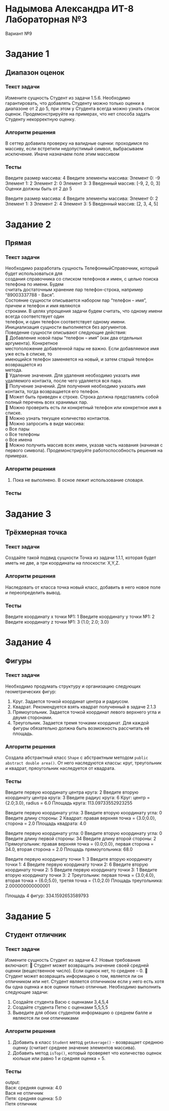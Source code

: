 # Надымова Александра ИТ-8 Лабораторная №3
Вариант №9

# Задание 1
## Диапазон оценок
### Текст задачи
Измените сущность Студент из задачи 1.5.6. Необходимо гарантировать, что добавлять Студенту
можно только оценки в диапазоне от 2 до 5, при этом у Студента всегда можно узнать список
оценок.
Продемонстрируйте на примерах, что нет способа задать Студенту некорректную оценку. 
### Алгоритм решения
В сеттер добавила проверку на валидные оценки: проходимся по массиву, если встретили недопустимый символ, выбрасываем исключение.
Иначе назначаем поле этим массивом  
### Тесты
Введите размер массива: 
4
Введите элементы массива:
Элемент 0: 
-9
Элемент 1: 
2
Элемент 2: 
0
Элемент 3: 
3
Введенный массив: [-9, 2, 0, 3]
Оценки должны быть от 2 до 5  
  
Введите размер массива: 
4
Введите элементы массива:
Элемент 0: 
2
Элемент 1: 
3
Элемент 2: 
4
Элемент 3: 
5
Введенный массив: [2, 3, 4, 5]  


# Задание 2
## Прямая
### Текст задачи
Необходимо разработать сущность ТелефонныйСправочник, который будет использоваться для  
создания справочника со списком телефонов и имен, с целью поиска телефона по имени. Будем  
считать достаточным хранение пар телефон-строка, например “89003337788 - Вася”.  
Состояние сущности описывается набором пар “телефон – имя”, причем и телефон и имя являются  
строками. В целях упрощения задачи будем считать, что одному имени всегда соответствует один  
телефон, и один телефон соответствует одному имени.  
Инициализация сущности выполняется без аргументов.  
Поведение сущности описывают следующие действия:  
 Добавление новой пары “телефон – имя” (как два отдельных аргумента). Конкретное  
местоположение добавленной пары не важно. Если добавляемое имя уже есть в списке, то  
имеющийся телефон заменяется на новый, и затем старый телефон возвращается из  
метода.  
 Удаление значения. Для удаления необходимо указать имя удаляемого контакта, после
чего удаляется вся пара.  
 Получение значений. Для получения необходимо указать имя контакта, тогда
возвращается его телефон.  
 Может быть приведен к строке. Строка должна представлять собой полный перечень всех
хранимых пар.  
 Можно проверить есть ли конкретный телефон или конкретное имя в списке.  
 Можно узнать текущее количество контактов.  
 Можно запросить в виде массива:  
o Все пары  
o Все телефоны  
o Все имена  
 Можно получить массив всех имен, указав часть названия (начиная с первого символа).
Продемонстрируйте работоспособность решения на примерах.  
### Алгоритм решения
1. Пока не выполнено. В осное лежит использование словаря.
### Тесты


# Задание 3
## Трёхмерная точка
### Текст задачи
Создайте такой подвид сущности Точка из задачи 1.1.1, которая будет иметь не две, а три
координаты на плоскости: X,Y,Z.
### Алгоритм решения  
Наследовать от класса точка новый класс, добавить в него новое поле и переопределить вывод.
### Тесты
Введите координату х точки №1: 
1
Введите координату y точки №1: 
2
Введите координату z точки №1: 
3
{1.0; 2.0; 3.0}  


# Задание 4
## Фигуры
### Текст задачи
Необходимо продумать структуру и организацию следующих геометрических фигур:
1. Круг. Задается точкой координат центра и радиусом.
2. Квадрат. Рекомендуется взять квадрат полученный в задаче 2.1.3
3. Прямоугольник. Задается точкой координат левого верхнего угла и двумя сторонами.
4. Треугольник. Задается тремя точками координат.
Для каждой фигуры обязательно должна быть возможность рассчитать её площадь.
### Алгоритм решения
Создала абстрактный класс `Shape` с абстрактным методом `public abstract double area()`. От него наследуются классы: круг, треугольник и квадрат, пряоугольник наследуется от квадрата.
### Тесты
Введите первую координату центра круга: 
2
Введите вторую координату центра круга: 
3
Введите радиус круга: 
6
Круг: центр = {2.0;3.0}, radius = 6.0
Площадь круга: 113.09733552923255  

Введите первую координату угла: 
3
Введите вторую координату угла: 
0
Введите длину стороны: 
2
Квадрат: правая верхняя точка = {3.0;0.0}, сторона = 2.0
Площадь квадрата: 4.0  

Введите первую координату угла: 
0
Введите вторую координату угла: 
0
Введите длину первой стороны: 
34
Введите длину второй стороны: 
2
Прямоугольник: правая верхняя точка = {0.0;0.0}, первая сторона = 34.0, вторая сторона = 2.0
Площадь прямоугольника: 68.0  

Введите первую координату точки 1: 
3
Введите вторую координату точки 1: 
4
Введите первую координату точки 2: 
6
Введите вторую координату точки 2: 
5
Введите первую координату точки 3: 
1
Введите вторую координату точки 3: 
2
Треугольник: первая точка = {3.0;4.0}, вторая точка = {6.0;5.0}, третяя точка = {1.0;2.0}
Площадь треугольника: 2.000000000000001  
  
Площадь 4 фигур: 334.1592653589793



# Задание 5
## Студент отличник
### Текст задачи
Измените сущность Студент из задачи 4.7. Новые требования включают: 
 Студент может возвращать значение своей средней оценки (вещественное число). Если 
оценок нет, то среднее – 0. 
 Студент может возвращать информацию о том, является ли он отличником или нет. 
Студент является отличником если у него есть хотя бы одна оценка и все оценки только 
отличные. 
Необходимо выполнить следующие задачи: 
1. Создайте студента Васю с оценками 3,4,5,4 
2. Создайте студента Петю с оценками 5,5,5,5 
3. Выведите для обоих студентов информацию о среднем балле и являются ли они 
отличниками 
### Алгоритм решения
1. Добавить в класс `Student` метод `getAverage()` - возвращает среднюю оценку (считает среднее значение элементов массива).
2. Добавить метод `isTop()`, который проверяет что количество оценок юольше или равно 1 и средняя оценка = 5.
### Тесты
output:  
Вася: средняя оценка: 4.0  
Вася не отличник  
Петя: средняя оценка: 5.0  
Петя отличник  


